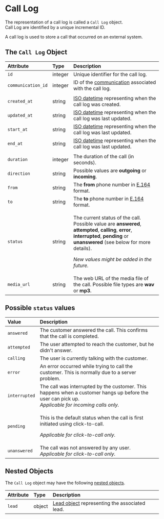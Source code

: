 # Call Log

The representation of a call log is called a `Call Log` object.  
Call Log are identified by a unique incremental ID.

A call log is used to store a call that occurred on an external system.

## The `Call Log` Object

<table>
  <thead>
    <tr>
      <th style="text-align:left"><b>Attribute</b>
      </th>
      <th style="text-align:left"><b>Type</b>
      </th>
      <th style="text-align:left"><b>Description</b>
      </th>
    </tr>
  </thead>
  <tbody>
    <tr>
      <td style="text-align:left"><code>id</code>
      </td>
      <td style="text-align:left">integer</td>
      <td style="text-align:left">Unique identifier for the call log.</td>
    </tr>
    <tr>
      <td style="text-align:left"><code>communication_id</code>
      </td>
      <td style="text-align:left">integer</td>
      <td style="text-align:left">ID of the <a href="communication.md">communication</a> associated with the
        call log.</td>
    </tr>
    <tr>
      <td style="text-align:left"></td>
      <td style="text-align:left"></td>
      <td style="text-align:left"></td>
    </tr>
    <tr>
      <td style="text-align:left"><code>created_at</code>
      </td>
      <td style="text-align:left">string</td>
      <td style="text-align:left"><a href="https://en.wikipedia.org/wiki/ISO_8601">ISO datetime</a> representing
        when the call log was created.</td>
    </tr>
    <tr>
      <td style="text-align:left"><code>updated_at</code>
      </td>
      <td style="text-align:left">string</td>
      <td style="text-align:left"><a href="https://en.wikipedia.org/wiki/ISO_8601">ISO datetime</a> representing
        when the call log was last updated.</td>
    </tr>
    <tr>
      <td style="text-align:left"><code>start_at</code>
      </td>
      <td style="text-align:left">string</td>
      <td style="text-align:left"><a href="https://en.wikipedia.org/wiki/ISO_8601">ISO datetime</a> representing
        when the call log was last updated.</td>
    </tr>
    <tr>
      <td style="text-align:left"><code>end_at</code>
      </td>
      <td style="text-align:left">string</td>
      <td style="text-align:left"><a href="https://en.wikipedia.org/wiki/ISO_8601">ISO datetime</a> representing
        when the call log was last updated.</td>
    </tr>
    <tr>
      <td style="text-align:left"></td>
      <td style="text-align:left"></td>
      <td style="text-align:left"></td>
    </tr>
    <tr>
      <td style="text-align:left"><code>duration</code>
      </td>
      <td style="text-align:left">integer</td>
      <td style="text-align:left">The duration of the call (in seconds).</td>
    </tr>
    <tr>
      <td style="text-align:left"><code>direction</code>
      </td>
      <td style="text-align:left">string</td>
      <td style="text-align:left">Possible values are <b>outgoing </b>or <b>incoming</b>.</td>
    </tr>
    <tr>
      <td style="text-align:left"><code>from</code>
      </td>
      <td style="text-align:left">string</td>
      <td style="text-align:left">The <b>from</b> phone number in <a href="https://www.twilio.com/docs/glossary/what-e164">E.164</a> format.</td>
    </tr>
    <tr>
      <td style="text-align:left"><code>to</code>
      </td>
      <td style="text-align:left">string</td>
      <td style="text-align:left">The <b>to</b> phone number in <a href="https://www.twilio.com/docs/glossary/what-e164">E.164</a> format.</td>
    </tr>
    <tr>
      <td style="text-align:left"><code>status</code>
      </td>
      <td style="text-align:left">string</td>
      <td style="text-align:left">
        <p>The current status of the call. Possible value are <b>answered</b>, <b>attempted</b>, <b>calling</b>, <b>error</b>, <b>interrupted</b>, <b>pending </b>or <b>unanswered</b> (see
          below for more details).</p>
        <p><em>New values might be added in the future.</em>
        </p>
      </td>
    </tr>
    <tr>
      <td style="text-align:left"><code>media_url</code>
      </td>
      <td style="text-align:left">string</td>
      <td style="text-align:left">The web URL of the media file of the call. Possible file types are <b>wav</b> or <b>mp3</b>.</td>
    </tr>
  </tbody>
</table>

## Possible `status` values

<table>
  <thead>
    <tr>
      <th style="text-align:left">Value</th>
      <th style="text-align:left">Description</th>
    </tr>
  </thead>
  <tbody>
    <tr>
      <td style="text-align:left"><code>answered</code>
      </td>
      <td style="text-align:left">The customer answered the call. This confirms that the call is completed.</td>
    </tr>
    <tr>
      <td style="text-align:left"><code>attempted</code>
      </td>
      <td style="text-align:left">The user attempted to reach the customer, but he didn&apos;t answer.</td>
    </tr>
    <tr>
      <td style="text-align:left"><code>calling</code>
      </td>
      <td style="text-align:left">The user is currently talking with the customer.</td>
    </tr>
    <tr>
      <td style="text-align:left"><code>error</code>
      </td>
      <td style="text-align:left">An error occurred while trying to call the customer. This is normally
        due to a server problem.</td>
    </tr>
    <tr>
      <td style="text-align:left"><code>interrupted</code>
      </td>
      <td style="text-align:left">The call was interrupted by the customer. This happens when a customer
        hangs up before the user can pick up.
        <br /><em>Applicable for incoming calls only.</em>
      </td>
    </tr>
    <tr>
      <td style="text-align:left"><code>pending</code>
      </td>
      <td style="text-align:left">
        <p>This is the default status when the call is first initiated using click-to-call.</p>
        <p><em>Applicable for click-to-call only.</em>
        </p>
      </td>
    </tr>
    <tr>
      <td style="text-align:left"><code>unanswered</code>
      </td>
      <td style="text-align:left">The call was not answered by any user.
        <br /><em>Applicable for click-to-call only.</em>
      </td>
    </tr>
  </tbody>
</table>

## Nested Objects

The `Call Log` object may have the following [nested objects](../nested-objects.md).

| **Attribute** | **Type** | **Description** |
| :--- | :--- | :--- |
| `lead` | object | [​Lead object](lead.md) representing the associated lead. |

